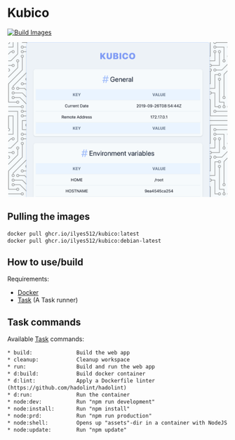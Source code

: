 # Kubico

[![Build Images](https://github.com/Ilyes512/kubico/actions/workflows/build.yml/badge.svg)](https://github.com/Ilyes512/kubico/actions/workflows/build.yml)


<div align="center">
  <img width="500" src="docs/assets/images/kubico.png">
</div>

## Pulling the images

```
docker pull ghcr.io/ilyes512/kubico:latest
docker pull ghcr.io/ilyes512/kubico:debian-latest
```

## How to use/build

Requirements:
- [Docker](https://docs.docker.com/install/)
- [Task](https://taskfile.dev/#/installation) (A Task runner)

## Task commands

Available [Task](https://taskfile.dev/#/) commands:

```
* build:              Build the web app
* cleanup:            Cleanup workspace
* run:                Build and run the web app
* d:build:            Build docker container
* d:lint:             Apply a Dockerfile linter (https://github.com/hadolint/hadolint)
* d:run:              Run the container
* node:dev:           Run "npm run development"
* node:install:       Run "npm install"
* node:prd:           Run "npm run production"
* node:shell:         Opens up "assets"-dir in a container with NodeJS
* node:update:        Run "npm update"
```
